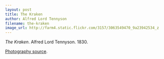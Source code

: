 ```yaml
---
layout: post
title: The Kraken
author: Alfred Lord Tennyson
filename: the-kraken
image_url: http://farm4.static.flickr.com/3157/3063549470_9a23942534_z.jpg
---
```


_The Kraken_.  Alfred Lord Tennyson.  1830.

[Photography source](http://www.flickr.com/photos/haniamir/3063549470/).